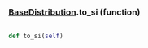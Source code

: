 ### [BaseDistribution](BaseDistribution.md).to_si (function)


```py

def to_si(self)

```



        

